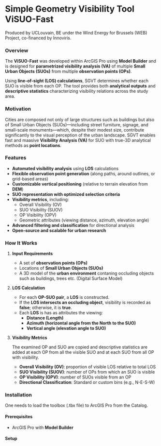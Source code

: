 # Simple Geometry Visibility Tool ViSUO-Fast
Produced by UCLouvain, BE under the Wind Energy for Brussels (WEB) Project, co-financed by Innoviris.
### Overview
The **ViSUO-Fast** was developed within ArcGIS Pro using **Model Builder** and is designed for **parametrized visibility analysis (VA)** of multiple **Small Urban Objects (SUOs)** from multiple **observation points (OPs)**. 

Using **line-of-sight (LOS) calculations**, SGVT determines whether each SUO is visible from each OP. The tool provides both **analytical outputs** and **descriptive statistics** characterizing visibility relations across the study area.

### Motivation
Cities are composed not only of large structures such as buildings but also of Small Urban Objects (SUOs)—including street furniture, signage, and small-scale monuments—which, despite their modest size, contribute significantly to the visual perception of the urban landscape. SGVT enables fast and maasive  **Visibility Analysis (VA)** for SUO with true-3D analytical methods as **point locations**. 

### Features
- **Automated visibility analysis** using **LOS** calculations
- **Flexible observation point generation** (along paths, around outlines, or grid-based areas)
- **Customizable vertical positioning** (relative to terrain elevation from **DEM**)
- **SUO representation with optimized selection criteria**
- **Visibility metrics**, including:
  - Overall Visibility (OV)
  - SUO Visibility (SUOV)
  - OP Visibility (OPV)
  - Geometric attributes (viewing distance, azimuth, elevation angle)
- **Advanced filtering and classification** for directional analysis
- **Open-source and scalable for urban research**

### How It Works
1. **Input Requirements**
   - A set of **observation points (OPs)**
   - Locations of **Small Urban Objects (SUOs)**
   - A 3D model of the **urban environment** contaning occluding objects such as buildings, trees etc. (Digital Surface Model)

2. **LOS Calculation**
   - For each **OP-SUO pair**, a **LOS** is constructed.
   - If the **LOS intersects an occluding object**, visibility is recorded as **false**; otherwise, it is **true**.
   - Each **LOS** is has as attributes the viewing:
     - **Distance (Length)**
     - **Azimuth (horizontal angle from the North to the SUO)**
     - **Vertical angle (elevation angle to SUO)**

3. **Visibility Metrics**

   The examined OP and SUO are copied and descriptive statistics are added at each OP from all the visible SUO and at each SUO from all OP with visibility.  
   - **Overall Visibility (OV)**: proportion of visible LOS relative to total LOS
   - **SUO Visibility (SUOV)**: number of OPs from which an SUO is visible
   - **OP Visibility (OPV)**: number of SUOs visible from an OP
   - **Directional Classification**: Standard or custom bins (e.g., N-E-S-W)

### Installation
One needs to load the toolbox (.tbx file) to ArcGIS Pro from the Catalog.

#### Prerequisites
- ArcGIS Pro with **Model Builder**

#### Setup

